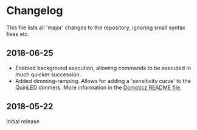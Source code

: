 # Changelog
This file lists all 'major' changes to the repository, ignoring small syntax fixes etc.

## 2018-06-25
- Enabled background execution, allowing commands to be executed in much quicker succession.
- Added dimming-ramping. Allows for adding a 'sensitivity curve' to the QuinLED dimmers. More information in the [Domoticz README file](Domoticz/README.md#resolution-ramping).

## 2018-05-22
Initial release
